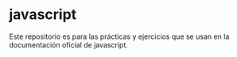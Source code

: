 # javascript
Este repositorio es para las prácticas y ejercicios que se usan en la documentación oficial de javascript.
